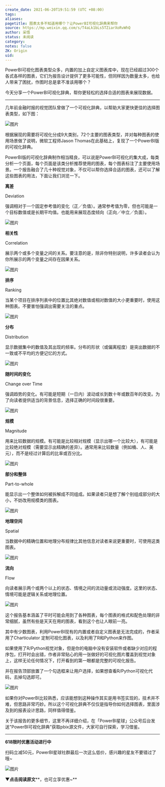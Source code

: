 ```yaml
---
create_date: 2021-06-20T19:51:59 (UTC +08:00)
tags:
aliases:
pagetitle: 图表太多不知道用哪个？让PowerBI可视化辞典来帮你
source: https://mp.weixin.qq.com/s/T4aLk1bLs5TZiarXoRvWhQ
author: 采悟
status: 未阅读
category:
notes: false
ZK: Origin
uid:
---
```


PowerBI可视化图表类型众多，内置的加上自定义图表库中，现在已经超过300个各式各样的图表，它们为报告设计提供了更多可能性，但同样因为数量太多，也给人带来了困扰，作图时总是拿不准该用哪个？

今天分享一个PowerBI可视化辞典，帮你更轻松的选择合适的图表来展现数据。

___

  

几年前金融时报的视觉团队曾做了一个可视化辞典，以帮助大家更快更佳的选择图表类型，如下图：

![图片](https://mmbiz.qpic.cn/mmbiz_jpg/aHEbZtANQJOpGrbBXPUYTJkdLpy6ucEFkYHduiaZmyOshqj6ZuqMfl6c8jRibU9RseibIRblabOAfhvuWBNnYoMIw/640?wx_fmt=jpeg&wxfrom=5&wx_lazy=1&wx_co=1)

根据展现的需要将可视化分成9大类别，72个主要的图表类型，并对每种图表的使用场景做了说明，微软工程师Jason Thomas在此基础上，复现了一个PowerBI版的可视化辞典。

PowerBI版的可视化辞典制作相当精良，可以说是PowerBI可视化的集大成，每类分析一个页面，每个页面是该类分析推荐使用的图表，每个图表标注了主要使用场景。一个报告融合了几十种视觉对象，不仅可以帮你选择合适的图表，还可以了解这些图表的用法，下面让我们浏览一下。  

**离差**

Deviation

强调相对于一个固定参考值的变化（正╱负值）。通常参考值为零，但也可能是一个目标数值或是长期平均值。也能用来展现态度倾向（正向╱中立╱负面）。

![图片](https://mmbiz.qpic.cn/mmbiz_png/aHEbZtANQJOpGrbBXPUYTJkdLpy6ucEF41fiaHWKiabZTAvGibeTCaJe1VotOhSpC5LfsXJt7PjXRL1HibUj8x507g/640?wx_fmt=png&wxfrom=5&wx_lazy=1&wx_co=1)

**相关性**

Correlation

展示两个或多个变量之间的关系。要注意的是，除非你特别说明，许多读者会认为你所展示的两个变量之间存在因果关系。

![图片](https://mmbiz.qpic.cn/mmbiz_png/aHEbZtANQJOpGrbBXPUYTJkdLpy6ucEFfzI7gY47YIvbicGUKFsEvbhLfrbaRcZckwhDmDqRRbhuyDuFrSHnhFw/640?wx_fmt=png&wxfrom=5&wx_lazy=1&wx_co=1)

**排序**

Ranking

当某个项目在排序列表中的位置比其绝对数值或相对数值的大小更重要时，使用这种图表。不要害怕强调出需要关注的重点。

![图片](https://mmbiz.qpic.cn/mmbiz_png/aHEbZtANQJOpGrbBXPUYTJkdLpy6ucEFoLQwC1AHlChD6dbVZQ8RZJoWzJqJPXbpnJPWnibJMLqM03xQr6rgRRw/640?wx_fmt=png&wxfrom=5&wx_lazy=1&wx_co=1)

**分布**

Distribution

显示数据集中的数值及其出现的频率。分布的形状（或偏离程度）是突出数据的不一致或不平均的方便记忆的方式。

![图片](https://mmbiz.qpic.cn/mmbiz_png/aHEbZtANQJOpGrbBXPUYTJkdLpy6ucEFMO8OuKaWICeUnUtgHOto4icwdoz6IqA4T4vZEyvIEicHicTic4jrFAXAZQ/640?wx_fmt=png&wxfrom=5&wx_lazy=1&wx_co=1)

**随时间的变化**

Change over Time

强调趋势的变化。有可能是短期（一日内）波动或长到数十年或数百年的改变。为了向读者提供适当的背景信息，选择正确的时间段很重要。

![图片](https://mmbiz.qpic.cn/mmbiz_png/aHEbZtANQJOpGrbBXPUYTJkdLpy6ucEFickZCoIE5FM0ohadIxAoobP9wIHNqs5hicg7TOLoibg7ia2Mdibj48ayVgg/640?wx_fmt=png&wxfrom=5&wx_lazy=1&wx_co=1)

**规模**

Magnitude

用来比较数据的规模。有可能是比较相对规模（显示出哪一个比较大），有可能是比较绝对规模（需要显示出精确的差异）。通常用来比较数量（例如桶、人、美元），而不是经过计算后的比率或百分比。

![图片](https://mmbiz.qpic.cn/mmbiz_png/aHEbZtANQJOpGrbBXPUYTJkdLpy6ucEFIj9hXD9AJDsc0PzbSn4F4VHzkaWliamCyvc4ktibVnn76kN3MPq5EytA/640?wx_fmt=png&wxfrom=5&wx_lazy=1&wx_co=1)

**部分和整体**

Part-to-whole

能显示出一个整体如何被拆解成不同组成。如果读者只是想了解个别组成部分的大小，不妨改用规模类的图表。

![图片](https://mmbiz.qpic.cn/mmbiz_png/aHEbZtANQJOpGrbBXPUYTJkdLpy6ucEFVrUKy7wnvub54t6ibLbNxQguH7MJaNIoVQHWialZ3NdkMGs6QQgicKUrw/640?wx_fmt=png&wxfrom=5&wx_lazy=1&wx_co=1)

**地理空间**

Spatial

当数据中的精确位置和地理分布规律比其他信息对读者来说更重要时，可使用这类图表。

![图片](https://mmbiz.qpic.cn/mmbiz_png/aHEbZtANQJOpGrbBXPUYTJkdLpy6ucEFlqF6Fqlwn9H8QzctxqAKN1YjYED95WbWCjK4GS8EynVnckGBMwuLgg/640?wx_fmt=png&wxfrom=5&wx_lazy=1&wx_co=1)

**流向**

Flow

向读者展示两个或两个以上的状态、情境之间的流动量或流动强度。这里的状态、情境可能是逻辑关系或地理位置。

![图片](https://mmbiz.qpic.cn/mmbiz_png/aHEbZtANQJOpGrbBXPUYTJkdLpy6ucEFJOlVIEWu1UHZeoq38es30iaYNEuDO59kOaeSA4Ca5JSrprxcI4fmSFQ/640?wx_fmt=png&wxfrom=5&wx_lazy=1&wx_co=1)

这个报告基本涵盖了平时可能会用到了各种图表，每个图表的格式和配色处理的非常细腻，虽然有些是天天在用的图表，看到这个也让人眼前一亮。

其中有少数图表，利用PowerBI现有的内置或者自定义图表是无法完成的，作者采用了Charticulator 定制可视化图表，以及利用了R和Python来作图。

如果使用了R/Python视觉对象，但是你的电脑中没有安装软件或者缺少对应的程序包，打开时会出错，作者非常贴心的用一张做好的可视化图片覆盖到视觉对象上，这样无论任何情况下，打开看到的第一眼都是完整的可视化报告。

并在报告顶部放置了一个勾选框来让用户选择，如果想查看R/Python可视化代码，去掉勾选即可。

![图片](https://mmbiz.qpic.cn/mmbiz_gif/aHEbZtANQJOpGrbBXPUYTJkdLpy6ucEFdeLNfJEEyrFqRShQevjTHUo2aIStibfT5CpYQ6Rodsyr9lOayic0X7LQ/640?wx_fmt=gif&wxfrom=5&wx_lazy=1)

如果你对PowerBI比较熟悉，应该能想到这种操作其实是用书签实现的，技术并不难，但思路非常巧妙。所以这个可视化辞典不仅仅是指导你如何选择图表，里面涉及到的报表设计思路，同样值得借鉴。

关于该报告的更多细节，这里不再详细介绍，在「PowerBI星球」公众号后台发送"PowerBI可视化辞典"获取pbix源文件，大家可自行探索，学习借鉴。

___

  

**618限时优惠活动进行中**

扫码立减50元，PowerBI星球社群最后一次这么低价，感兴趣的星友不要错过了哦~  

![图片](https://mmbiz.qpic.cn/mmbiz_png/aHEbZtANQJNKwl8qibtr4ZxJ7WPtps7CJMHA1vEqTmWWpyDWxfbMJPiamUDJiaJHCKugTdIyLfpUmhWLofHFS3tBw/640?wx_fmt=png&wxfrom=5&wx_lazy=1&wx_co=1)

**▼****点击****阅读原文****，也可立享优惠~**

